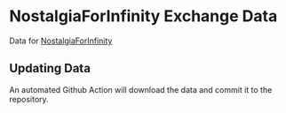 # NostalgiaForInfinity Exchange Data

Data for [NostalgiaForInfinity](https://github.com/iterativv/NostalgiaForInfinity)

## Updating Data

An automated Github Action will download the data and commit it to the repository.
